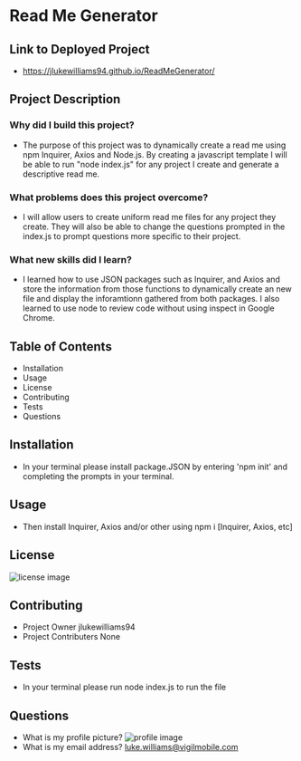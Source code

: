 # Read Me Generator 
## Link to Deployed Project
* https://jlukewilliams94.github.io/ReadMeGenerator/
## Project Description
### Why did I build this project?
* The purpose of this project was to dynamically create a read me using npm Inquirer, Axios and Node.js. By creating a javascript template I will be able to run "node index.js" for any project I create and generate a descriptive read me. 
### What problems does this project overcome?
* I will allow users to create uniform read me files for any project they create. They will also be able to change the questions prompted in the index.js to prompt questions more specific to their project. 
### What new skills did I learn?
* I learned how to use JSON packages such as Inquirer, and Axios and store the information from those functions to dynamically create an new file and display the inforamtionn gathered from both packages. I also learned to use node to review code without using inspect in Google Chrome.  
## Table of Contents
* Installation
* Usage
* License
* Contributing
* Tests
* Questions
## Installation
* In your terminal please install package.JSON by entering 'npm init' and completing the prompts in your terminal.
## Usage
* Then install Inquirer, Axios and/or other using npm i [Inquirer, Axios, etc]
## License
![license image](https://img.shields.io/badge/License-MIT-brightgreen)
## Contributing
* Project Owner
jlukewilliams94
* Project Contributers
None
## Tests
* In your terminal please run node index.js to run the file
## Questions
* What is my profile picture?
![profile image](https://avatars1.githubusercontent.com/u/59854275?v=4)
* What is my email address?
luke.williams@vigilmobile.com
